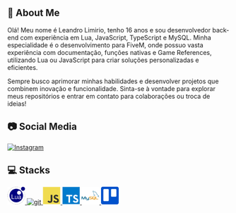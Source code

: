 ## 👀 About Me
Olá! Meu nome é Leandro Limirio, tenho 16 anos e sou desenvolvedor back-end com experiência em Lua, JavaScript, TypeScript e MySQL. Minha especialidade é o desenvolvimento para FiveM, onde possuo vasta experiência com documentação, funções nativas e Game References, utilizando Lua ou JavaScript para criar soluções personalizadas e eficientes.

Sempre busco aprimorar minhas habilidades e desenvolver projetos que combinem inovação e funcionalidade. Sinta-se à vontade para explorar meus repositórios e entrar em contato para colaborações ou troca de ideias!

## 📷 Social Media
[![Instagram](https://img.shields.io/badge/Instagram-E4405F?style=for-the-badge&logo=instagram&logoColor=white)](https://www.instagram.com/notlimirio/)

## 💻 Stacks
<p align="left">
  <a href="http://www.lua.org/" target="_blank"> <img src="https://raw.githubusercontent.com/devicons/devicon/master/icons/lua/lua-original.svg" alt="lua" width="40" height="40"/> </a>
  <a href="https://git-scm.com/" target="_blank"> <img src="https://www.vectorlogo.zone/logos/git-scm/git-scm-icon.svg" alt="git" width="40" height="40"/> </a>
  <a href="https://developer.mozilla.org/en-US/docs/Web/JavaScript" target="_blank"> <img src="https://raw.githubusercontent.com/devicons/devicon/master/icons/javascript/javascript-original.svg" alt="javascript" width="40" height="40"/> </a>
  <a href="https://www.typescriptlang.org/" target="_blank"> <img width="40" height="40" src="https://raw.githubusercontent.com/devicons/devicon/master/icons/typescript/typescript-plain.svg"> </a>
  <a href="https://www.mysql.com/" target="_blank"> <img src="https://raw.githubusercontent.com/devicons/devicon/master/icons/mysql/mysql-original-wordmark.svg" alt="mysql" width="40" height="40"/> </a>
  <a href="https://trello.com/" target="_blank"> <img src="https://raw.githubusercontent.com/devicons/devicon/master/icons/trello/trello-plain.svg" alt="trello" width="40" height="40"/> </a>
</p>





